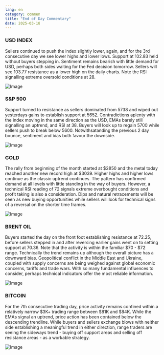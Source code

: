 ```yaml
---
lang: en
category: commen
title: "End of Day Commentary"
date: 2025-03-18
---
```


### USD INDEX

Sellers continued to push the index slightly lower, again, and for the 3rd consecutive day we see lower highs and lower lows. Support at 102.83 held without buyers stepping in. Sentiment remains bearish with little demand for USD, perhaps both sides waiting for the Fed decision tomorrow. Sellers will see 103.77 resistance as a lower high on the daily charts. Note the RSI signalling extreme oversold conditions at 28. 

![Image](https://markleighedu.github.io/img/Mar-2025/18-Mar-2025/usdindex.jpg)

### S&P 500

Support turned to resistance as sellers dominated from 5738 and wiped out yesterdays gains to establish support at 5652. Contradictions aplenty with the index moving in the same direction as the USD, EMAs barely still signalling an uptrend, and RSI at 38. Buyers will look up to regain 5700 while sellers push to break below 5600. Notwithsatanding the previous 2 day bounce, sentiment and bias both favour the downside. 

![Image](https://markleighedu.github.io/img/Mar-2025/18-Mar-2025/sp500.jpg)

### GOLD

The rally from beginning of the month started at $2850 and the metal today reached another new record high at $3039. Higher highs and higher lows continue as the classic uptrend continues. The pattern has confirmed demand at all levels with little standing in the way of buyers. However, a technical RSI reading of 72 signals extreme overbought conditions and profit taking is also a consideration. Dips and natural retracements will be seen as new buying opportunities while sellers will look for technical signs of a reversal on the shorter time frames. 

![Image](https://markleighedu.github.io/img/Mar-2025/18-Mar-2025/gold.jpg)

### BRENT OIL

Buyers started the day on the front foot establishing resistance at 72.25, before sellers stepped in and after reversing earlier gains went on to setting support at 70.36. Note that the activity is within the familiar $70 - $72 range. Technically the trend remains up although the overall picture has a downward bias. Geopolitical conflict in the Middle East and Ukraine, coupled with supply concerns are being weighed against global economic concerns, tariffs and trade wars. With so many fundamental influences to consider, perhaps technical indicators offer the most reliable information.   

![Image](https://markleighedu.github.io/img/Mar-2025/18-Mar-2025/brentoil.jpg)

### BITCOIN

For the 7th consecutive trading day, price activity remains confined within a relatively narrow $3K+ trading range between $81K and $84K. While the EMAs signal an uptrend, price action has been contained below the descending trendline. While buyers and sellers exchange blows with neither side establishing a meaningful trend in either direction, range traders are seeing the sideways trend - buying off support areas and selling off resistance areas - as a workable strategy.

![Image](https://markleighedu.github.io/img/Mar-2025/18-Mar-2025/bitcoin.jpg)

